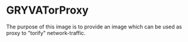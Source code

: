 # GRYVATorProxy

The purpose of this image is to provide an image which can be used as proxy to "torify" network-traffic.
